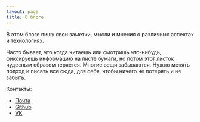 ```yaml
---
layout: page
title: О блоге
---
```


В этом блоге пишу свои заметки, мысли и мнения о различных аспектах и технологиях.

Часто бывает, что когда читаешь или смотришь что-нибудь, фиксируешь информацию на листе бумаги, 
но потом этот листок чудесным образом теряется. Многие вещи забываются.
Нужно менять подход и писать все сюда, для себя, чтобы ничего не потерять и не забыть.

Контакты:

* [Почта](mailto:alexsey_89@bk.ru)
* [Github](https://github.com/LexusAlex)
* [VK](https://vk.com/id297664343)
